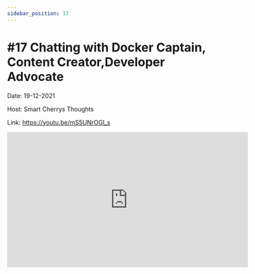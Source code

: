 ```yaml
---
sidebar_position: 17
---
```


# #17 Chatting with Docker Captain, Content Creator,Developer Advocate

Date: 19-12-2021

Host: Smart Cherrys Thoughts

Link: https://youtu.be/mS5UNrOGl_s

<iframe width="560" height="315" src="https://www.youtube.com/embed/mS5UNrOGl_s" title="YouTube video player" frameborder="0" allow="accelerometer; autoplay; clipboard-write; encrypted-media; gyroscope; picture-in-picture; web-share" allowfullscreen></iframe>